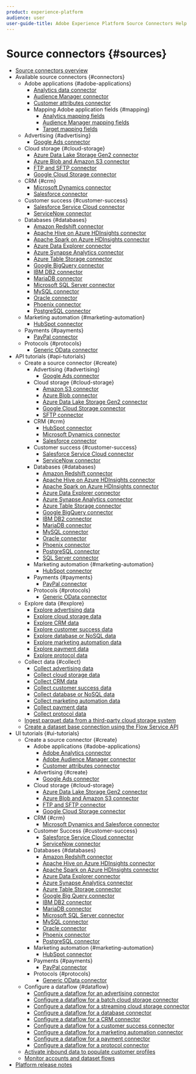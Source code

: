 ```yaml
---
product: experience-platform
audience: user
user-guide-title: Adobe Experience Platform Source Connectors Help
---
```


# Source connectors {#sources}

- [Source connectors overview](home.md)
- Available source connectors {#connectors}
  - Adobe applications {#adobe-applications}
    - [Analytics data connector](connectors/adobe-applications/analytics.md)
    - [Audience Manager connector](connectors/adobe-applications/audience-manager.md)
    - [Customer attributes connector](connectors/adobe-applications/customer-attributes.md)
    - Mapping Adobe application fields {#mapping}
      - [Analytics mapping fields](connectors/adobe-applications/mapping/analytics.md)
      - [Audience Manager mapping fields](connectors/adobe-applications/mapping/audience-manager.md)
      - [Target mapping fields](connectors/adobe-applications/mapping/target.md)
  - Advertising {#advertising}
    - [Google Ads connector](connectors/advertising/ads.md)
  - Cloud storage {#cloud-storage}
    - [Azure Data Lake Storage Gen2 connector](connectors/cloud-storage/adls-gen2.md)
    - [Azure Blob and Amazon S3 connector](connectors/cloud-storage/blob-s3.md)
    - [FTP and SFTP connector](connectors/cloud-storage/ftp-sftp.md)
    - [Google Cloud Storage connector](connectors/cloud-storage/google-cloud-storage.md)
  - CRM {#crm}
    - [Microsoft Dynamics connector](connectors/crm/ms-dynamics.md)
    - [Salesforce connector](connectors/crm/salesforce.md)
  - Customer success {#customer-success}
    - [Salesforce Service Cloud connector](connectors/customer-success/salesforce-service-cloud.md)
    - [ServiceNow connector](connectors/customer-success/servicenow.md)
  - Databases {#databases}
    - [Amazon Redshift connector](connectors/databases/redshift.md)
    - [Apache Hive on Azure HDInsights connector](connectors/databases/hive.md)
    - [Apache Spark on Azure HDInsights connector](connectors/databases/spark.md)
    - [Azure Data Explorer connector](connectors/databases/data-explorer.md)
    - [Azure Synapse Analytics connector](connectors/databases/synapse-analytics.md)
    - [Azure Table Storage connector](connectors/databases/ats.md)
    - [Google BigQuery connector](connectors/databases/bigquery.md)
    - [IBM DB2 connector](connectors/databases/ibm-db2.md)
    - [MariaDB connector](connectors/databases/mariadb.md)
    - [Microsoft SQL Server connector](connectors/databases/sql-server.md)
    - [MySQL connector](connectors/databases/mysql.md)
    - [Oracle connector](connectors/databases/oracle.md)
    - [Phoenix connector](connectors/databases/phoenix.md)
    - [PostgreSQL connector](connectors/databases/postgres.md)
  - Marketing automation {#marketing-automation}
    - [HubSpot connector](connectors/marketing-automation/hubspot.md)
  - Payments {#payments}
    - [PayPal connector](connectors/payments/paypal.md)
  - Protocols {#protocols}
    - [Generic OData connector](connectors/protocols/odata.md)
- API tutorials {#api-tutorials}
  - Create a source connector {#create}
    - Advertising {#advertising}
      - [Google Ads connector](tutorials/api/create/advertising/ads.md)
    - Cloud storage {#cloud-storage}
      - [Amazon S3 connector](tutorials/api/create/cloud-storage/s3.md)
      - [Azure Blob connector](tutorials/api/create/cloud-storage/blob.md)
      - [Azure Data Lake Storage Gen2 connector](tutorials/api/create/cloud-storage/adls-gen2.md)
      - [Google Cloud Storage connector](tutorials/api/create/cloud-storage/google.md)
      - [SFTP connector](tutorials/api/create/cloud-storage/sftp.md)
    - CRM {#crm}
      - [HubSpot connector](tutorials/api/create/crm/hubspot.md)
      - [Microsoft Dynamics connector](tutorials/api/create/crm/ms-dynamics.md)
      - [Salesforce connector](tutorials/api/create/crm/salesforce.md)
    - Customer success {#customer-success}
      - [Salesforce Service Cloud connector](tutorials/api/create/customer-success/salesforce-service-cloud.md)
      - [ServiceNow connector](tutorials/api/create/customer-success/servicenow.md)
    - Databases {#databases}
      - [Amazon Redshift connector](tutorials/api/create/databases/redshift.md)
      - [Apache Hive on Azure HDInsights connector](tutorials/api/create/databases/hive.md)
      - [Apache Spark on Azure HDInsights connector](tutorials/api/create/databases/spark.md)
      - [Azure Data Explorer connector](tutorials/api/create/databases/data-explorer.md)
      - [Azure Synapse Analytics connector](tutorials/api/create/databases/synapse-analytics.md)
      - [Azure Table Storage connector](tutorials/api/create/databases/ats.md)
      - [Google BigQuery connector](tutorials/api/create/databases/bigquery.md)
      - [IBM DB2 connector](tutorials/api/create/databases/ibm-db2.md)
      - [MariaDB connector](tutorials/api/create/databases/mariadb.md)
      - [MySQL connector](tutorials/api/create/databases/mysql.md)
      - [Oracle connector](tutorials/api/create/databases/oracle.md)
      - [Phoenix connector](tutorials/api/create/databases/phoenix.md)
      - [PostgreSQL connector](tutorials/api/create/databases/postgres.md)
      - [SQL Server connector](tutorials/api/create/databases/sql-server.md)
    - Marketing automation {#marketing-automation}
      - [HubSpot connector](tutorials/api/create/marketing-automation/hubspot.md)
    - Payments {#payments}
      - [PayPal connector](tutorials/api/create/payments/paypal.md)
    - Protocols {#protocols}
      - [Generic OData connector](tutorials/api/create/protocols/odata.md)
  - Explore data {#explore}
    - [Explore advertising data](tutorials/api/explore/advertising.md)
    - [Explore cloud storage data](tutorials/api/explore/cloud-storage.md)
    - [Explore CRM data](tutorials/api/explore/crm.md)
    - [Explore customer success data](tutorials/api/explore/customer-success.md)
    - [Explore database or NoSQL data](tutorials/api/explore/database-nosql.md)
    - [Explore marketing automation data](tutorials/api/explore/marketing-automation.md)
    - [Explore payment data](tutorials/api/explore/payments.md)
    - [Explore protocol data](tutorials/api/explore/protocols.md)
  - Collect data {#collect}
    - [Collect advertising data](tutorials/api/collect/advertising.md)
    - [Collect cloud storage data](tutorials/api/collect/cloud-storage.md)
    - [Collect CRM data](tutorials/api/collect/crm.md)
    - [Collect customer success data](tutorials/api/collect/customer-success.md)
    - [Collect database or NoSQL data](tutorials/api/collect/database-nosql.md)
    - [Collect marketing automation data](tutorials/api/collect/marketing-automation.md)
    - [Collect payment data](tutorials/api/collect/payments.md)
    - [Collect protocol data](tutorials/api/collect/protocols.md)
  - [Ingest parquet data from a third-party cloud storage system](tutorials/api/cloud-storage-parquet.md)
  - [Create a dataset base connection using the Flow Service API](tutorials/api/create-dataset-base-connection.md)
- UI tutorials {#ui-tutorials}
  - Create a source connector {#create}
    - Adobe applications {#adobe-applications}
      - [Adobe Analytics connector](tutorials/ui/create/adobe-applications/analytics.md)
      - [Adobe Audience Manager connector](tutorials/ui/create/adobe-applications/audience-manager.md)
      - [Customer attributes connector](tutorials/ui/create/adobe-applications/customer-attributes.md)
    - Advertising {#create}
      - [Google Ads connector](tutorials/ui/create/advertising/ads.md)
    - Cloud storage {#cloud-storage}
      - [Azure Data Lake Storage Gen2 connector](tutorials/ui/create/cloud-storage/adls-gen2.md)
      - [Azure Blob and Amazon S3 connector](tutorials/ui/create/cloud-storage/blob-s3.md)
      - [FTP and SFTP connector](tutorials/ui/create/cloud-storage/ftp-sftp.md)
      - [Google Cloud Storage connector](tutorials/ui/create/cloud-storage/google-cloud-storage.md)
    - CRM {#crm}
      - [Microsoft Dynamics and Salesforce connector](tutorials/ui/create/crm/dynamics-salesforce.md)
    - Customer Success {#customer-success}
      - [Salesforce Service Cloud connector](tutorials/ui/create/customer-success/salesforce-service-cloud.md)
      - [ServiceNow connector](tutorials/ui/create/customer-success/servicenow.md)
    - Databases {#databases}
      - [Amazon Redshift connector](tutorials/ui/create/databases/redshift.md)
      - [Apache Hive on Azure HDInsights connector](tutorials/ui/create/databases/hive.md)
      - [Apache Spark on Azure HDInsights connector](tutorials/ui/create/databases/spark.md)
      - [Azure Data Explorer connector](tutorials/ui/create/databases/data-explorer.md)
      - [Azure Synapse Analytics connector](tutorials/ui/create/databases/synapse-analytics.md)
      - [Azure Table Storage connector](tutorials/ui/create/databases/ats.md)
      - [Google Big Query connector](tutorials/ui/create/databases/bigquery.md)
      - [IBM DB2 connector](tutorials/ui/create/databases/ibm-db2.md)
      - [MariaDB connector](tutorials/ui/create/databases/mariadb.md)
      - [Microsoft SQL Server connector](tutorials/ui/create/databases/sql-server.md)
      - [MySQL connector](tutorials/ui/create/databases/mysql.md)
      - [Oracle connector](tutorials/ui/create/databases/oracle.md)
      - [Phoenix connector](tutorials/ui/create/databases/phoenix.md)
      - [PostgreSQL connector](tutorials/ui/create/databases/postgres.md)
    - Marketing automation {#marketing-automation}
      - [HubSpot connector](tutorials/ui/create/marketing-automation/hubspot.md)
    - Payments {#payments}
      - [PayPal connector](tutorials/ui/create/payments/paypal.md)
    - Protocols {#protocols}
      - [Generic OData connector](tutorials/ui/create/protocols/odata.md)
  - Configure a dataflow {#dataflow}
      - [Configure a dataflow for an advertising connector](tutorials/ui/dataflow/advertising.md)
      - [Configure a dataflow for a batch cloud storage connector](tutorials/ui/dataflow/batch/cloud-storage.md)
      - [Configure a dataflow for a streaming cloud storage connector](tutorials/ui/dataflow/streaming/cloud-storage.md)
      - [Configure a dataflow for a database connector](tutorials/ui/dataflow/databases.md)
      - [Configure a dataflow for a CRM connector](tutorials/ui/dataflow/crm.md)
      - [Configure a dataflow for a customer success connector](tutorials/ui/dataflow/customer-success.md)
      - [Configure a dataflow for a marketing automation connector](tutorials/ui/dataflow/marketing-automation.md)
      - [Configure a dataflow for a payment connector](tutorials/ui/dataflow/payments.md)
      - [Configure a dataflow for a protocol connector](tutorials/ui/dataflow/protocols.md)
  - [Activate inbound data to populate customer profiles](tutorials/ui/profile.md)
  - [Monitor accounts and dataset flows](tutorials/ui/monitor.md)
- [Platform release notes](https://www.adobe.com/go/platform-release-notes-en) 
